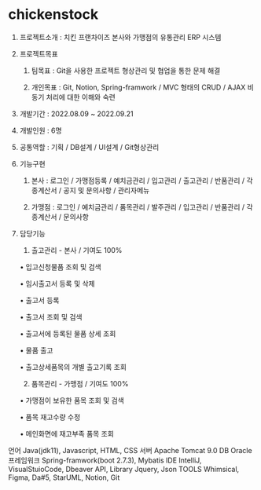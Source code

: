 # chickenstock
1. 프로젝트소개 : 치킨 프랜차이즈 본사와 가맹점의 유통관리 ERP 시스템
2. 프로젝트목표

   1) 팀목표 : Git을 사용한 프로젝트 형상관리 및 협업을 통한 문제 해결
   
   2) 개인목표 : Git, Notion, Spring-framwork / MVC 형태의 CRUD / AJAX 비동기 처리에 대한 이해와 숙련
   
3. 개발기간 : 2022.08.09 ~ 2022.09.21
4. 개발인원 : 6명
5. 공통역할 : 기획 / DB설계 / UI설계 / Git형상관리
6. 기능구현 

   1) 본사 : 로그인 / 가맹점등록 / 예치금관리 / 입고관리 / 출고관리 / 반품관리 / 각종계산서 / 공지 및 문의사항 / 관리자메뉴
   
   2) 가맹점 : 로그인 / 예치금관리 / 품목관리 / 발주관리 / 입고관리 / 반품관리 / 각종계산서 / 문의사항
   
7. 담당기능

   1) 출고관리 - 본사 / 기여도 100%
   
     • 입고신청물품 조회 및 검색
    
     • 임시출고서 등록 및 삭제
     
     • 출고서 등록
     
     • 출고서 조회 및 검색
     
     • 출고서에 등록된 물품 상세 조회
     
     • 물품 출고
     
     • 출고상세품목의 개별 출고기록 조회
     

   2) 품목관리 - 가맹점 / 기여도 100%
   
     • 가맹점이 보유한 품목 조회 및 검색
     
     • 품목 재고수량 수정
     
     • 메인화면에 재고부족 품목 조회
     
언어                    Java(jdk11), Javascript, HTML, CSS
서버                    Apache Tomcat 9.0
DB                     Oracle
프레임워크          Spring-framwork(boot 2.7.3), Mybatis
IDE                    IntelliJ, VisualStuioCode, Dbeaver
API, Library    Jquery, Json
TOOLS             Whimsical, Figma, Da#5, StarUML, Notion, Git
